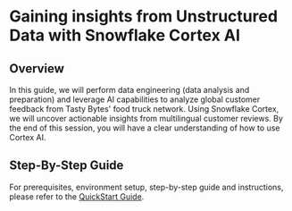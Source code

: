 # Gaining insights from Unstructured Data with Snowflake Cortex AI

## Overview

In this guide, we will perform data engineering (data analysis and preparation) and leverage AI capabilities to analyze global customer feedback from Tasty Bytes' food truck network. Using Snowflake Cortex, we will uncover actionable insights from multilingual customer reviews. By the end of this session, you will have a clear understanding of how to use Cortex AI.

## Step-By-Step Guide

For prerequisites, environment setup, step-by-step guide and instructions, please refer to the [QuickStart Guide](https://quickstarts.snowflake.com/guide/gain_insights_from_unstructured_data/index.html).
